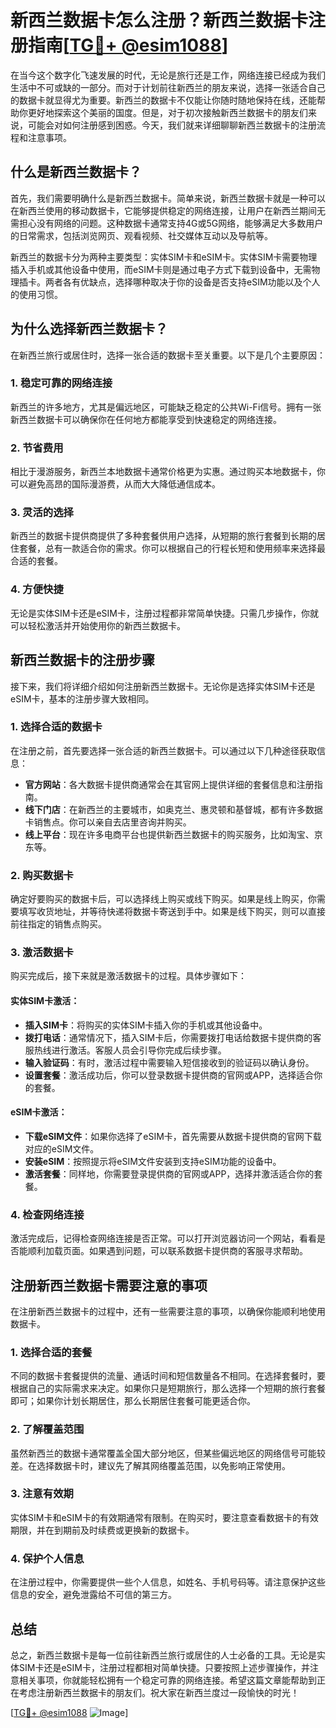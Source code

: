 # 新西兰数据卡怎么注册？新西兰数据卡注册指南[[TG💪+ @esim1088](https://t.me/s/esim1088)]

在当今这个数字化飞速发展的时代，无论是旅行还是工作，网络连接已经成为我们生活中不可或缺的一部分。而对于计划前往新西兰的朋友来说，选择一张适合自己的数据卡就显得尤为重要。新西兰的数据卡不仅能让你随时随地保持在线，还能帮助你更好地探索这个美丽的国度。但是，对于初次接触新西兰数据卡的朋友们来说，可能会对如何注册感到困惑。今天，我们就来详细聊聊新西兰数据卡的注册流程和注意事项。

## 什么是新西兰数据卡？

首先，我们需要明确什么是新西兰数据卡。简单来说，新西兰数据卡就是一种可以在新西兰使用的移动数据卡，它能够提供稳定的网络连接，让用户在新西兰期间无需担心没有网络的问题。这种数据卡通常支持4G或5G网络，能够满足大多数用户的日常需求，包括浏览网页、观看视频、社交媒体互动以及导航等。

新西兰的数据卡分为两种主要类型：实体SIM卡和eSIM卡。实体SIM卡需要物理插入手机或其他设备中使用，而eSIM卡则是通过电子方式下载到设备中，无需物理插卡。两者各有优缺点，选择哪种取决于你的设备是否支持eSIM功能以及个人的使用习惯。

## 为什么选择新西兰数据卡？

在新西兰旅行或居住时，选择一张合适的数据卡至关重要。以下是几个主要原因：

### 1. **稳定可靠的网络连接**
新西兰的许多地方，尤其是偏远地区，可能缺乏稳定的公共Wi-Fi信号。拥有一张新西兰数据卡可以确保你在任何地方都能享受到快速稳定的网络连接。

### 2. **节省费用**
相比于漫游服务，新西兰本地数据卡通常价格更为实惠。通过购买本地数据卡，你可以避免高昂的国际漫游费，从而大大降低通信成本。

### 3. **灵活的选择**
新西兰的数据卡提供商提供了多种套餐供用户选择，从短期的旅行套餐到长期的居住套餐，总有一款适合你的需求。你可以根据自己的行程长短和使用频率来选择最合适的套餐。

### 4. **方便快捷**
无论是实体SIM卡还是eSIM卡，注册过程都非常简单快捷。只需几步操作，你就可以轻松激活并开始使用你的新西兰数据卡。

## 新西兰数据卡的注册步骤

接下来，我们将详细介绍如何注册新西兰数据卡。无论你是选择实体SIM卡还是eSIM卡，基本的注册步骤大致相同。

### 1. **选择合适的数据卡**

在注册之前，首先要选择一张合适的新西兰数据卡。可以通过以下几种途径获取信息：

- **官方网站**：各大数据卡提供商通常会在其官网上提供详细的套餐信息和注册指南。
- **线下门店**：在新西兰的主要城市，如奥克兰、惠灵顿和基督城，都有许多数据卡销售点。你可以亲自去店里咨询并购买。
- **线上平台**：现在许多电商平台也提供新西兰数据卡的购买服务，比如淘宝、京东等。

### 2. **购买数据卡**

确定好要购买的数据卡后，可以选择线上购买或线下购买。如果是线上购买，你需要填写收货地址，并等待快递将数据卡寄送到手中。如果是线下购买，则可以直接前往指定的销售点购买。

### 3. **激活数据卡**

购买完成后，接下来就是激活数据卡的过程。具体步骤如下：

#### 实体SIM卡激活：
- **插入SIM卡**：将购买的实体SIM卡插入你的手机或其他设备中。
- **拨打电话**：通常情况下，插入SIM卡后，你需要拨打电话给数据卡提供商的客服热线进行激活。客服人员会引导你完成后续步骤。
- **输入验证码**：有时，激活过程中需要输入短信接收到的验证码以确认身份。
- **设置套餐**：激活成功后，你可以登录数据卡提供商的官网或APP，选择适合你的套餐。

#### eSIM卡激活：
- **下载eSIM文件**：如果你选择了eSIM卡，首先需要从数据卡提供商的官网下载对应的eSIM文件。
- **安装eSIM**：按照提示将eSIM文件安装到支持eSIM功能的设备中。
- **激活套餐**：同样地，你需要登录提供商的官网或APP，选择并激活适合你的套餐。

### 4. **检查网络连接**

激活完成后，记得检查网络连接是否正常。可以打开浏览器访问一个网站，看看是否能顺利加载页面。如果遇到问题，可以联系数据卡提供商的客服寻求帮助。

## 注册新西兰数据卡需要注意的事项

在注册新西兰数据卡的过程中，还有一些需要注意的事项，以确保你能顺利地使用数据卡。

### 1. **选择合适的套餐**

不同的数据卡套餐提供的流量、通话时间和短信数量各不相同。在选择套餐时，要根据自己的实际需求来决定。如果你只是短期旅行，那么选择一个短期的旅行套餐即可；如果你计划长期居住，那么长期居住套餐可能更适合你。

### 2. **了解覆盖范围**

虽然新西兰的数据卡通常覆盖全国大部分地区，但某些偏远地区的网络信号可能较差。在选择数据卡时，建议先了解其网络覆盖范围，以免影响正常使用。

### 3. **注意有效期**

实体SIM卡和eSIM卡的有效期通常有限制。在购买时，要注意查看数据卡的有效期限，并在到期前及时续费或更换新的数据卡。

### 4. **保护个人信息**

在注册过程中，你需要提供一些个人信息，如姓名、手机号码等。请注意保护这些信息的安全，避免泄露给不可信的第三方。

## 总结

总之，新西兰数据卡是每一位前往新西兰旅行或居住的人士必备的工具。无论是实体SIM卡还是eSIM卡，注册过程都相对简单快捷。只要按照上述步骤操作，并注意相关事项，你就能轻松拥有一个稳定可靠的网络连接。希望这篇文章能帮助到正在考虑注册新西兰数据卡的朋友们。祝大家在新西兰度过一段愉快的时光！

[[TG💪+ @esim1088](https://t.me/s/esim1088) ![Image](https://i.postimg.cc/4NQfJmqS/Snipaste-2025-05-13-00-14-12.png)]